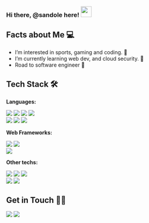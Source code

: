### Hi there, @sandole here! <a target="_blank" rel="noopener noreferrer" href="https://github.com/TheDudeThatCode/TheDudeThatCode/blob/master/Assets/Hi.gif"><img src="https://github.com/TheDudeThatCode/TheDudeThatCode/raw/master/Assets/Hi.gif" width="29px" style="max-width: 100%;"></a> 

## Facts about Me 💻

- I’m interested in sports, gaming and coding. 👀
- I’m currently learning web dev, and cloud security. 🌱
- Road to software engineer 🚀

## Tech Stack 🛠

**Languages:**

<p>
<img src="https://img.shields.io/badge/Python-5E5C5C?style=for-the-badge&logo=python&logoColor=white">
<img src="https://img.shields.io/badge/JavaScript-000000?style=for-the-badge&logo=javascript&logoColor=white">
<img src="https://img.shields.io/badge/HTML5-121011?style=for-the-badge&logo=html5&logoColor=white">
<img src="https://img.shields.io/badge/CSS3-1572B6?style=for-the-badge&logo=css3&logoColor=white"><br>
<img src="https://img.shields.io/badge/Shell_Script-E34F26?style=for-the-badge&logo=gnu-bash&logoColor=white">
<img src="https://img.shields.io/badge/Markdown-323330?style=for-the-badge&logo=markdown&logoColor=F7DF1E">
<img src="https://img.shields.io/badge/json-3776AB?style=for-the-badge&logo=json&logoColor=white">
  
</p>

**Web Frameworks:**

<p>
<img src="https://img.shields.io/badge/React-000000?style=for-the-badge&logo=react&logoColor=white">
<img src="https://img.shields.io/badge/Bootstrap-563D7C?style=for-the-badge&logo=bootstrap&logoColor=white"><br>
<img src="https://img.shields.io/badge/Tailwind_CSS-38B2AC?style=for-the-badge&logo=tailwind-css&logoColor=white">
</p>

**Other techs:**
<p>
<img src="https://img.shields.io/badge/azure-%230072C6.svg?style=for-the-badge&logo=microsoftazure&logoColor=white">
<img src="https://img.shields.io/badge/vercel-%23000000.svg?style=for-the-badge&logo=vercel&logoColor=white">
<img src="https://img.shields.io/badge/Visual%20Studio%20Code-0000ff.svg?style=for-the-badge&logo=visual-studio-code&logoColor=white"><br>
<img src="https://img.shields.io/badge/Linux-FCC624?style=for-the-badge&logo=linux&logoColor=black">
<img src="https://img.shields.io/badge/Windows-0078D6?style=for-the-badge&logo=windows&logoColor=white">
</p>

## Get in Touch 🤝🏻 

<p>
<a href="https://minjunseong.com/"><img src="https://img.shields.io/badge/Personal_Blog-2962FF?style=for-the-badge"></a>
<a href="mailto:sandole97@gmail.com"><img src="https://img.shields.io/badge/Gmail-D14836?style=for-the-badge&logo=gmail&logoColor=white"></a>
</p>

<!---
sandole/sandole is a ✨ special ✨ repository because its `README.md` (this file) appears on your GitHub profile.
You can click the Preview link to take a look at your changes.
--->
